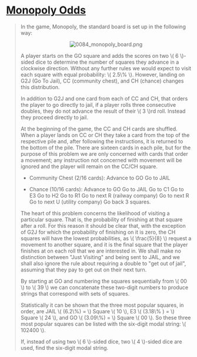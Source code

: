 # [Monopoly Odds](https://projecteuler.net/problem=84)

> In the game, Monopoly, the standard board is set up in the following way:
> 
> <p style="text-align: center;"><img alt="0084_monopoly_board.png" src="https://projecteuler.net/resources/images/0084_monopoly_board.png?1678992052"/></p>
> 
> A player starts on the GO square and adds the scores on two \\( 6 \\)-sided dice to determine the number of squares they advance in a clockwise direction. Without any further rules we would expect to visit each square with equal probability: \\( 2.5\\% \\). However, landing on G2J (Go To Jail), CC (community chest), and CH (chance) changes this distribution.
> 
> In addition to G2J and one card from each of CC and CH, that orders the player to go directly to jail, if a player rolls three consecutive doubles, they do not advance the result of their \\( 3 \\)rd roll. Instead they proceed directly to jail.
> 
> At the beginning of the game, the CC and CH cards are shuffled. When a player lands on CC or CH they take a card from the top of the respective pile and, after following the instructions, it is returned to the bottom of the pile. There are sixteen cards in each pile, but for the purpose of this problem we are only concerned with cards that order a movement; any instruction not concerned with movement will be ignored and the player will remain on the CC/CH square.
> 
> - Community Chest (2/16 cards):
> Advance to GO
> Go to JAIL
> 
> - Chance (10/16 cards):
> Advance to GO
> Go to JAIL
> Go to C1
> Go to E3
> Go to H2
> Go to R1
> Go to next R (railway company)
> Go to next R
> Go to next U (utility company)
> Go back 3 squares.
> 
> 
> 
> The heart of this problem concerns the likelihood of visiting a particular square. That is, the probability of finishing at that square after a roll. For this reason it should be clear that, with the exception of G2J for which the probability of finishing on it is zero, the CH squares will have the lowest probabilities, as \\( \\frac{5}{8} \\) request a movement to another square, and it is the final square that the player finishes at on each roll that we are interested in. We shall make no distinction between "Just Visiting" and being sent to JAIL, and we shall also ignore the rule about requiring a double to "get out of jail", assuming that they pay to get out on their next turn.
> 
> By starting at GO and numbering the squares sequentially from \\( 00 \\) to \\( 39 \\) we can concatenate these two-digit numbers to produce strings that correspond with sets of squares.
> 
> Statistically it can be shown that the three most popular squares, in order, are JAIL \\( (6.2\\%) = \\) Square \\( 10 \\), E3 \\( (3.18\\% ) = \\) Square \\( 24 \\), and GO \\( (3.09\\%) = \\) Square \\( 00 \\). So these three most popular squares can be listed with the six-digit modal string: \\( 102400 \\).
> 
> If, instead of using two \\( 6 \\)-sided dice, two \\( 4 \\)-sided dice are used, find the six-digit modal string.
